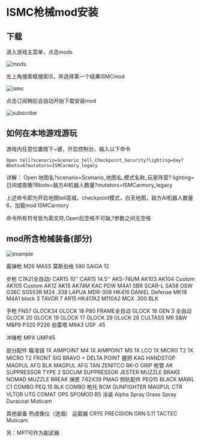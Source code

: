 # ISMC枪械mod安装

## 下载

进入游戏主菜单，点击mods

![mods](https://pic.imgdb.cn/item/6023c76c3ffa7d37b3c447cb.jpg)

左上角搜索框搜索IS，并选择第一个结果ISMCmod

![ismc](https://pic.imgdb.cn/item/6023c7c63ffa7d37b3c46e4e.jpg)

点击订阅稍后会自动开始下载安装mod

![subscribe](https://pic.imgdb.cn/item/6023c8093ffa7d37b3c48739.jpg)

## 如何在本地游戏游玩

游戏内任意位置按下~键，开启控制台，输入以下命令

```
Open tell?scenario=Scenario_tell_Checkpoint_Security?lighting=day?Bbots=6?mutators=ISMCarmory_legacy
```

详解：
Open 地图名?scenario=Scenario_地图名_模式名称_玩家阵营? lighting=日间或夜晚?Bbots=敌方AI机器人数量?mutators=ISMCarmory_legacy

上述命令即为开启地图tell高城，checkpoint模式，白天地图，敌方AI机器人数量6，加载mod  ISMCarmory

命令所有符号皆为英文符,Open后空格不可缺,?参数之间无空格

## mod所含枪械装备(部分)

![example](https://pic.imgdb.cn/item/6023c9363ffa7d37b3c500df.jpg)

霰弹枪
M26 MASS
莫斯伯格 590
SAIGA 12

步枪
C7A2(全自动)
CAR15 10''
CAR15 14.5''
AKS-74UM
AK103
AK104 Custom
AK105 Custom
AK12
AK15
AK74M
KAC PDW
M4A1 SBR
SCAR-L
SA58 OSW
G36C
SG553R
M24 .338 LAPUA
MDR-308
HK416
DANIEL Defense MK18
M4A1 block 3
TAVOR 7
AR15
HK417A2
M110A2
MCX .300 BLK

手枪
FN57
GLOCK34
GLOCK 18 P80 FRAME全自动
GLOCK 18 GEN 3 全自动
GLOCK 20
GLOCK 19
GLOCK 17
GLOCK 29 
GLoCK 26
CULTASS M9
S&W M&P9
P320
P226
伯雷塔 M9A3
USP .45


冲锋枪
MPX
UMP45

部分配件
瞄准镜
1X AIMPOINT M4
1X AIMPOINT M5
1X LCO
1X MICRO T2
1X MICRO T2 FRONT
SIG BRAVO + DELTA POINT
握把
KAG HANDSTOP
MAGPUL AFG BLK
MAGPUL AFG TAN
ZENITCO RK-O GRIP
枪管
AK SUPPRESSOR TYPE 2
SOCUM SUPPRESSOR
JESTER MUZZLE BRAKE
NOMAD MUZZLE BREAK
弹匣
7.62X39 PMAG
侧轨配件
PEQ15 BLACK
MAWL C1 COMBO
PEQ 15 BLK COMBO
枪托
BCM GUNFIGHTER
MAGPUL CTR
VLTOR
UTG COMAT OPS
SPOMOD B5
涂装
Alpha Spray
Grass Spray
Duracoat Muticam

其他装备
热成像仪（透烟）
运载器
CRYE PRECISION GRN
5.11 TACTEC Muticam

另：MP7可作为副武器